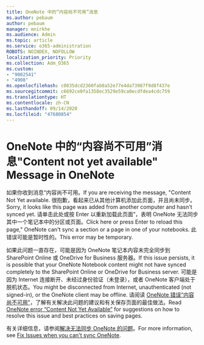 ```yaml
---
title: OneNote 中的“内容尚不可用”消息
ms.author: pebaum
author: pebaum
manager: mnirkhe
ms.audience: Admin
ms.topic: article
ms.service: o365-administration
ROBOTS: NOINDEX, NOFOLLOW
localization_priority: Priority
ms.collection: Adm_O365
ms.custom:
- "9002541"
- "4908"
ms.openlocfilehash: c0035dcd2360fab8a52e77e4da73987f9d8f437e
ms.sourcegitcommit: c6692ce0fa1358ec3529e59ca0ecdfdea4cdc759
ms.translationtype: HT
ms.contentlocale: zh-CN
ms.lasthandoff: 09/14/2020
ms.locfileid: "47680854"
---
```

# <a name="content-not-yet-available-message-in-onenote"></a><span data-ttu-id="6e3e4-102">OneNote 中的“内容尚不可用”消息</span><span class="sxs-lookup"><span data-stu-id="6e3e4-102">"Content not yet available" Message in OneNote</span></span>

<span data-ttu-id="6e3e4-103">如果你收到消息“内容尚不可用。</span><span class="sxs-lookup"><span data-stu-id="6e3e4-103">If you are receiving the message, "Content Not Yet available.</span></span> <span data-ttu-id="6e3e4-104">很抱歉，看起来已从其他计算机添加此页面，并且尚未同步。</span><span class="sxs-lookup"><span data-stu-id="6e3e4-104">Sorry, it looks like this page was added from another computer and hasn't synced yet.</span></span> <span data-ttu-id="6e3e4-105">请单击此处或按 Enter 以重新加载此页面”，表明 OneNote 无法同步其中一个笔记本中的分区或页面。</span><span class="sxs-lookup"><span data-stu-id="6e3e4-105">Click here or press Enter to reload this page," OneNote can't sync a section or a page in one of your notebooks.</span></span> <span data-ttu-id="6e3e4-106">此错误可能是暂时性的。</span><span class="sxs-lookup"><span data-stu-id="6e3e4-106">This error may be temporary.</span></span>

<span data-ttu-id="6e3e4-107">如果此问题一直存在，可能是因为 OneNote 笔记本内容未完全同步到 SharePoint Online 或 OneDrive for Business 服务器。</span><span class="sxs-lookup"><span data-stu-id="6e3e4-107">If this issue persists, it is possible that your OneNote Notebook content might not have synced completely to the SharePoint Online or OneDrive for Business server.</span></span> <span data-ttu-id="6e3e4-108">可能是因为 Internet 连接断开、未经过身份验证（未登录），或者 OneNote 客户端处于脱机状态。</span><span class="sxs-lookup"><span data-stu-id="6e3e4-108">You might be disconnected from Internet, unauthenticated (not signed-in), or the OneNote client may be offline.</span></span> <span data-ttu-id="6e3e4-109">请阅读 [OneNote 错误“内容尚不可用”](https://docs.microsoft.com/office/troubleshoot/onenote/onenote-error-content-not-yet-available)，了解有关解决此问题的建议和有关保存页面的最佳做法。</span><span class="sxs-lookup"><span data-stu-id="6e3e4-109">Read [OneNote error “Content Not Yet Available”](https://docs.microsoft.com/office/troubleshoot/onenote/onenote-error-content-not-yet-available) for suggestions on how to resolve this issue and best practices on saving pages.</span></span>

<span data-ttu-id="6e3e4-110">有关详细信息，请参阅[解决无法同步 OneNote 的问题](https://support.office.com/article/Fix-issues-when-you-can-t-sync-OneNote-299495ef-66d1-448f-90c1-b785a6968d45)。</span><span class="sxs-lookup"><span data-stu-id="6e3e4-110">For more information, see [Fix Issues when you can't sync OneNote](https://support.office.com/article/Fix-issues-when-you-can-t-sync-OneNote-299495ef-66d1-448f-90c1-b785a6968d45).</span></span>
